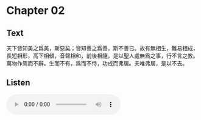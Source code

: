 # Chapter 02

## Text

天下皆知美之爲美，斯惡矣；皆知善之爲善，斯不善已。故有無相生，難易相成，長短相形，高下相傾，音聲相和，前後相隨。是以聖人處無爲之事，行不言之教。萬物作焉而不辭。生而不有，爲而不恃，功成而弗居。夫唯弗居，是以不去。

## Listen

<audio controls>
  <source src="./generated_audio/daodejing_02.wav" type="audio/wav">
  Your browser does not support the audio element.
</audio>
